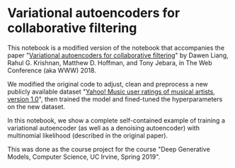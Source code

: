 # Variational autoencoders for collaborative filtering

This notebook is a modified version of the notebook that accompanies the paper "[Variational autoencoders for collaborative filtering](https://arxiv.org/abs/1802.05814)" by Dawen Liang, Rahul G. Krishnan, Matthew D. Hoffman, and Tony Jebara, in The Web Conference (aka WWW) 2018.


We modified the original code to adjust, clean and preprocess a new publicly available dataset "[Yahoo! Music user ratings of musical artists, version 1.0](https://webscope.sandbox.yahoo.com/catalog.php?datatype=r&did=1)", then trained the model and fined-tuned the hyperparameters on the new dataset. 

In this notebook, we show a complete self-contained example of training a variational autoencoder (as well as a denoising autoencoder) with multinomial likelihood (described in the original paper).

This was done as the course project for the course "Deep Generative Models, Computer Science, UC Irvine, Spring 2019".
